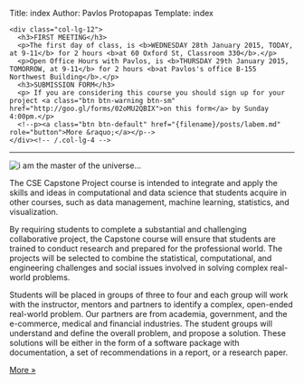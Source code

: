Title: index
Author: Pavlos Protopapas
Template: index


<div class="row">

    <div class="col-lg-12">
      <h3>FIRST MEETING</h3>
      <p>The first day of class, is <b>WEDNESDAY 28th January 2015, TODAY, at 9-11</b> for 2 hours <b>at 60 Oxford St, Classroom 330</b>.</p>
      <p>Open Office Hours with Pavlos, is <b>THURSDAY 29th January 2015, TOMORROW, at 9-11</b> for 2 hours <b>at Pavlos's office B-155 Northwest Building</b>.</p>
      <h3>SUBMISSION FORM</h3>
      <p> If you are considering this course you should sign up for your project <a class="btn btn-warning btn-sm" href="http://goo.gl/forms/02oMU2QBIX">on this form</a> by Sunday 4:00pm.</p>
      <!--p><a class="btn btn-default" href="{filename}/posts/labem.md" role="button">More &raquo;</a></p-->
    </div><!-- /.col-lg-4 -->
</div>

<hr/>
<div class="row">
    <div class="col-lg-4">
      <img class="img-responsive" src="http://moodle.unitec.ac.nz/pluginfile.php/306382/course/section/37915/cartoon.png" alt="i am the master of the universe...">
    </div>
<div class="col-lg-8">
<p> The CSE Capstone Project course is intended to integrate and apply the skills and ideas in computational and data science that students acquire in other courses, such as data management, machine learning, statistics, and visualization.</p>

<p>By requiring students to complete a substantial and challenging collaborative project, the Capstone course will ensure that students are trained to conduct research and prepared for the professional world. The projects will be selected to combine the statistical, computational, and engineering challenges and social issues involved in solving complex real-world problems.</p>

<p>Students will be placed in groups of three to four and each group will work with the instructor, mentors and partners to identify a complex, open-ended real-world problem. Our partners are from academia, government, and the e-commerce, medical and financial industries. The student groups will understand and define the overall problem, and propose a solution. These solutions will be either in the form of a software package with documentation, a set of recommendations in a report, or a research paper.</p>
<p><a class="btn btn-default" href="{filename}/pages/about.md" role="button">More &raquo;</a></p>
</div>
</div>
